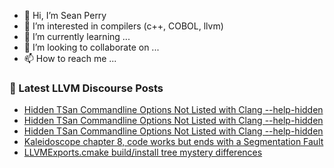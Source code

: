 - 👋 Hi, I’m Sean Perry
- 👀 I’m interested in compilers (c++, COBOL, llvm)
- 🌱 I’m currently learning ...
- 💞️ I’m looking to collaborate on ...
- 📫 How to reach me ...

<!---
s66perry/s66perry is a ✨ special ✨ repository because its `README.md` (this file) appears on your GitHub profile.
You can click the Preview link to take a look at your changes.
--->
### 📕 Latest LLVM Discourse Posts

<!-- DISCOURSE-LLVM:START -->
- [Hidden TSan Commandline Options Not Listed with Clang --help-hidden](https://discourse.llvm.org/t/hidden-tsan-commandline-options-not-listed-with-clang-help-hidden/77036#post_3)
- [Hidden TSan Commandline Options Not Listed with Clang --help-hidden](https://discourse.llvm.org/t/hidden-tsan-commandline-options-not-listed-with-clang-help-hidden/77036#post_2)
- [Hidden TSan Commandline Options Not Listed with Clang --help-hidden](https://discourse.llvm.org/t/hidden-tsan-commandline-options-not-listed-with-clang-help-hidden/77036#post_1)
- [Kaleidoscope chapter 8, code works but ends with a Segmentation Fault](https://discourse.llvm.org/t/kaleidoscope-chapter-8-code-works-but-ends-with-a-segmentation-fault/77035#post_1)
- [LLVMExports.cmake build/install tree mystery differences](https://discourse.llvm.org/t/llvmexports-cmake-build-install-tree-mystery-differences/76928#post_6)
<!-- DISCOURSE-LLVM:END -->
